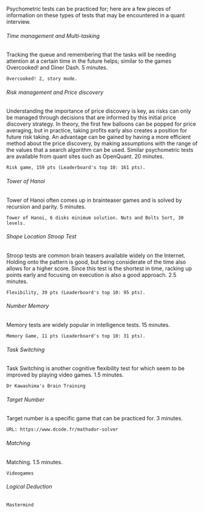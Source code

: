 Psychometric tests can be practiced for; here are a few pieces of information on these types of tests that may be encountered in a quant interview.

<h6>Time management and Multi-tasking</h6>

Tracking the queue and remembering that the tasks will be needing attention at a certain time in the future helps; similar to the games Overcooked! and Diner Dash. 5 minutes.

```
Overcooked! 2, story mode.
```

<h6>Risk management and Price discovery</h6>

Understanding the importance of price discovery is key, as risks can only be managed through decisions that are informed by this initial price discovery strategy. In theory, the first few balloons can be popped for price averaging, but in practice, taking profits early also creates a position for future risk taking. An advantage can be gained by having a more efficient method about the price discovery, by making assumptions with the range of the values that a search algorithm can be used. Similar psychometric tests are available from quant sites such as OpenQuant. 20 minutes.

```
Risk game, 159 pts (Leaderboard's top 10: 161 pts). 
```

<h6>Tower of Hanoi</h6>

Tower of Hanoi often comes up in brainteaser games and is solved by recursion and parity. 5 minutes.

```
Tower of Hanoi, 6 disks minimum solution. Nuts and Bolts Sort, 30 levels.
```

<h6>Shape Location Stroop Test</h6>

Stroop tests are common brain teasers available widely on the Internet. Holding onto the pattern is good, but being considerate of the time also allows for a higher score. Since this test is the shortest in time, racking up points early and focusing on execution is also a good approach. 2.5 minutes.

```
Flexibility, 39 pts (Leaderboard's top 10: 95 pts).
```

<h6>Number Memory</h6>

Memory tests are widely popular in intelligence tests. 15 minutes.

```
Memory Game, 11 pts (Leaderboard's top 10: 31 pts).
```

<h6>Task Switching</h6>

Task Switching is another cognitive flexibility test for which seem to be improved by playing video games. 1.5 minutes.

```
Dr Kawashima's Brain Training
```

<h6>Target Number</h6>

Target number is a specific game that can be practiced for. 3 minutes.

```
URL: https://www.dcode.fr/mathador-solver
```

<h6>Matching</h6>

Matching. 1.5 minutes.

```
Videogames
```

<h6>Logical Deduction</h6>

```
Mastermind
```
